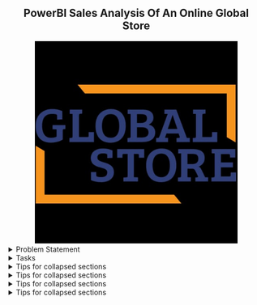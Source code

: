 <h2 align="center"> PowerBI Sales Analysis Of An Online Global Store</h2>


<div align="center">
<img src="globalstore.jpg"  width="400" height="400" />
</div>
                            
<details>
<summary>Problem Statement</summary>
Global Super Store is an online supergiant store that has worldwide operations. This store takes orders and delivers products across the globe and deals with all the major product categories like furniture, office supplies and technology, and so on.
As a Sales Manager of this store, you want to analyze the sales of the products based on provided historical data, this analysis will help you to plan your inventory and business processes accordingly. Also, to know the product’s and customer’s behavior.
</details>

<details>
<summary>Tasks</summary>
  
1. Load data from the provided data sources (excel workbooks):
 - load both  Date_table and  Super_Store_Sales data into PowerBi by clicking on the 'Get Data' tab and selecting Excel, locate where these data are, and load
   
2. Perform the required data transformations in the Power Query Editor window:
 - When the sales data is loaded, select all three tables ( Orders, People, Returns):
   * promote the first row as the header for each table
   * Ensure the data types for each column are appropriate
 - It is good practice to rename applied steps appropriately for future reference

3. Create the relationships between the loaded tables.

4. Create the required measures for key performance indicators like Sales, Profit, and Ratio.

5. Use the visuals as per the provided design to plot dimensions like Category, Year, Region, Market, Sub-category, Manager, and so on. Add key slicers to slice and dice data in the visuals.

6. Train the Q&A data model for the below synonyms: 

- Revenue: Sales 

- Income: Profit

- Income Percentage: Profit Ratio

7. Managers should have restricted data access as per their market allocation by the organization. (Implement RLS)

8.Publish a report in the Power BI Service and share it with other users of the same market role.
</details>

<details>
<summary>Tips for collapsed sections</summary>
### You can add a header
</details>
<details>
<summary>Tips for collapsed sections</summary>
### You can add a header
</details>
<details>
<summary>Tips for collapsed sections</summary>
### You can add a header
</details>
<details>
<summary>Tips for collapsed sections</summary>
### You can add a header
</details>

